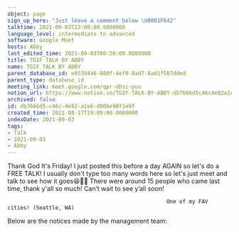 ```yaml
---
object: page
sign_up_here: "Just leave a comment below \U0001F642"
talktime: 2021-09-03T22:00:00.0000000
language_level: intermediate to advanced
software: Google Meet
hosts: Abby
last_edited_time: 2021-09-03T00:50:00.0000000
title: TGIF TALK BY ABBY
name: TGIF TALK BY ABBY
parent_database_id: e9339446-880f-4ef0-8ad7-8ad1f507dded
parent_type: database_id
meeting_link: meet.google.com/qpr-dbsi-puu
notion_url: https://www.notion.so/TGIF-TALK-BY-ABBY-db7666d5c46c4e82a1e6d00be98f1e9f
archived: false
id: db7666d5-c46c-4e82-a1e6-d00be98f1e9f
created_time: 2021-08-17T19:09:00.0000000
indexDate: 2021-09-03
tags:
- Talk
- 2021-09-03
- Abby
---
```


Thank God It's Friday! I just posted this before a day AGAIN so let's do a FREE TALK!
I usually don't type too many words here so let's just meet and talk to see how it goes😆👍🏻
There were around 15 people who came last time, thank y'all so much!
Can’t wait to see y’all soon!




                                                      One of my FAV cities! (Seattle, WA)







Below are the notices made by the management team: 


